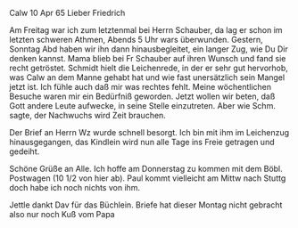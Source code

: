 Calw 10 Apr 65
Lieber Friedrich

Am Freitag war ich zum letztenmal bei Herrn Schauber, da lag er schon im letzten schweren Athmen, Abends 5 Uhr wars überwunden. Gestern, Sonntag Abd haben wir ihn dann hinausbegleitet, ein langer Zug, wie Du Dir denken kannst. Mama blieb bei Fr Schauber auf ihren Wunsch und fand sie recht getröstet. Schmidt hielt die Leichenrede, in der er sehr gut hervorhob, was Calw an dem Manne gehabt hat und wie fast unersätzlich sein Mangel jetzt ist. Ich fühle auch daß mir was rechtes fehlt. Meine wöchentlichen Besuche waren mir ein Bedürfniß geworden. Jetzt wollen wir beten, daß Gott andere Leute aufwecke, in seine Stelle einzutreten. Aber wie Schm. sagte, der Nachwuchs wird Zeit brauchen.

Der Brief an Herrn Wz wurde schnell besorgt. Ich bin mit ihm im Leichenzug hinausgegangen, das Kindlein wird nun alle Tage ins Freie getragen und gedeiht.

Schöne Grüße an Alle. Ich hoffe am Donnerstag zu kommen mit dem Böbl. Postwagen (10 1/2 von hier ab). Paul kommt vielleicht am Mittw nach Stuttg doch habe ich noch nichts von ihm.

Jettle dankt Dav für das Büchlein. Briefe hat dieser Montag nicht gebracht also nur noch Kuß vom
 Papa

